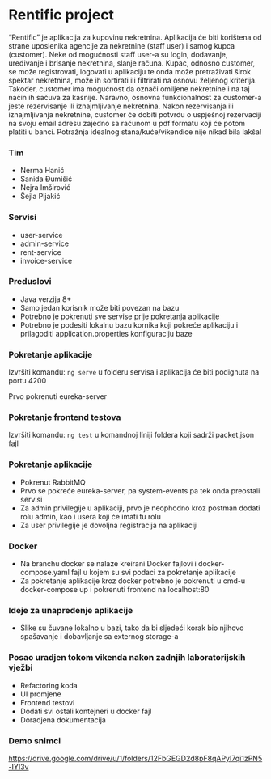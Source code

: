 # Rentific project

“Rentific” je aplikacija za kupovinu nekretnina. Aplikacija će biti korištena od strane uposlenika agencije za nekretnine (staff user) i samog kupca (customer). Neke od mogućnosti staff user-a su login, dodavanje, uređivanje i brisanje nekretnina, slanje računa. Kupac, odnosno customer, se može registrovati, logovati u aplikaciju te onda može pretraživati širok spektar nekretnina, može ih sortirati ili filtrirati na osnovu željenog kriterija. Također, customer ima mogućnost da označi omiljene nekretnine i na taj način ih sačuva za kasnije. Naravno, osnovna funkcionalnost za customer-a jeste rezervisanje ili iznajmljivanje nekretnina. Nakon rezervisanja ili iznajmljivanja nekretnine, customer će dobiti potvrdu o uspješnoj rezervaciji na svoju email adresu zajedno sa računom u pdf formatu koji će potom platiti u banci. Potražnja idealnog stana/kuće/vikendice nije nikad bila lakša!

### Tim
* Nerma Hanić
* Sanida Đumišić
* Nejra Imširović
* Šejla Pljakić

### Servisi

* user-service
* admin-service
* rent-service
* invoice-service

### Preduslovi

* Java verzija 8+
* Samo jedan korisnik može biti povezan na bazu
* Potrebno je pokrenuti sve servise prije pokretanja aplikacije
* Potrebno je podesiti lokalnu bazu kornika koji pokreće aplikaciju i prilagoditi application.properties konfiguraciju baze

### Pokretanje aplikacije

Izvršiti komandu: ```ng serve``` u folderu servisa i aplikacija će biti podignuta na portu 4200

Prvo pokrenuti eureka-server

### Pokretanje frontend testova

Izvršiti komandu: ```ng test``` u komandnoj liniji foldera koji sadrži packet.json fajl

### Pokretanje aplikacije
* Pokrenut RabbitMQ
* Prvo se pokreće eureka-server, pa system-events pa tek onda preostali servisi
* Za admin privilegije u aplikaciji, prvo je neophodno kroz postman dodati rolu admin, kao i usera koji će imati tu rolu
* Za user privilegije je dovoljna registracija na aplikaciji

### Docker
* Na branchu docker se nalaze kreirani Docker fajlovi i docker-compose.yaml fajl u kojem su svi podaci za pokretanje aplikacije
* Za pokretanje aplikacije kroz docker potrebno je pokrenuti u cmd-u docker-compose up i pokrenuti frontend na localhost:80

### Ideje za unapređenje aplikacije
* Slike su čuvane lokalno u bazi, tako da bi sljedeći korak bio njihovo spašavanje i dobavljanje sa externog storage-a 

### Posao uradjen tokom vikenda nakon zadnjih laboratorijskih vježbi
* Refactoring koda
* UI promjene
* Frontend testovi
* Dodati svi ostali kontejneri u docker fajl
* Doradjena dokumentacija

### Demo snimci
https://drive.google.com/drive/u/1/folders/12FbGEGD2d8pF8qAPyI7qi1zPN5-IYI3v


